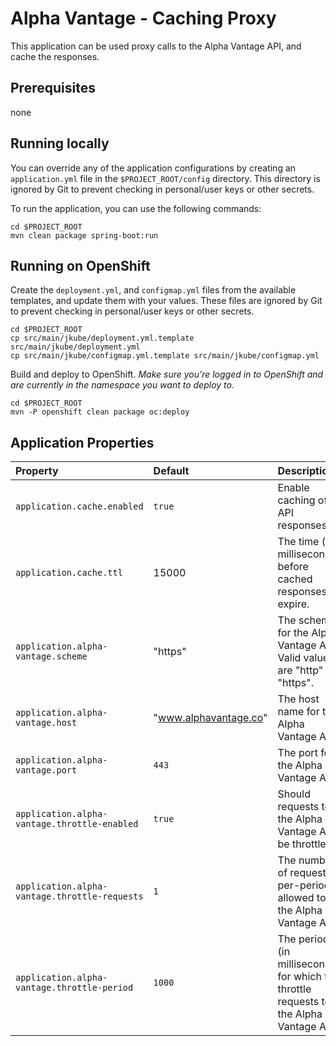 # Alpha Vantage - Caching Proxy

This application can be used proxy calls to the Alpha Vantage API, and cache the responses.

## Prerequisites

none

## Running locally

You can override any of the application configurations by creating an `application.yml` file in the `$PROJECT_ROOT/config` directory. This directory is ignored by Git to prevent checking in personal/user keys or other secrets.

To run the application, you can use the following commands:

```
cd $PROJECT_ROOT
mvn clean package spring-boot:run
```

## Running on OpenShift

Create the `deployment.yml`, and `configmap.yml` files from the available templates, and update them with your values. These files are ignored by Git to prevent checking in personal/user keys or other secrets.

```
cd $PROJECT_ROOT
cp src/main/jkube/deployment.yml.template src/main/jkube/deployment.yml
cp src/main/jkube/configmap.yml.template src/main/jkube/configmap.yml
```

Build and deploy to OpenShift. _Make sure you're logged in to OpenShift and are currently in the namespace you want to deploy to._

```
cd $PROJECT_ROOT
mvn -P openshift clean package oc:deploy
```

## Application Properties

| Property | Default | Description |
| :------- | :------ | :---------- |
| `application.cache.enabled` | `true` | Enable caching of API responses.
| `application.cache.ttl` | 15000 | The time (in milliseconds) before cached responses expire.
| `application.alpha-vantage.scheme` | "https" | The scheme for the Alpha Vantage API. Valid values are "http" or "https".
| `application.alpha-vantage.host` | "www.alphavantage.co" | The host name for the Alpha Vantage API.
| `application.alpha-vantage.port` | `443` | The port for the Alpha Vantage API.
| `application.alpha-vantage.throttle-enabled` | `true` | Should requests to the Alpha Vantage API be throttled.
| `application.alpha-vantage.throttle-requests` | `1` | The number of requests per-period allowed to the Alpha Vantage API.
| `application.alpha-vantage.throttle-period` | `1000` | The period (in milliseconds) for which to throttle requests to the Alpha Vantage API.



